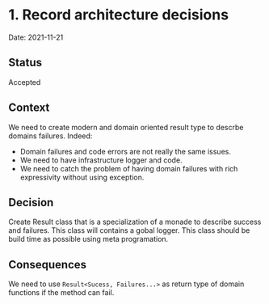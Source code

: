 # 1. Record architecture decisions

Date: 2021-11-21

## Status

Accepted

## Context

We need to create modern and domain oriented result type to descrbe domains failures.
Indeed:

- Domain failures and code errors are not really the same issues.
- We need to have infrastructure logger and code.
- We need to catch the problem of having domain failures with rich expressivity without using exception.

## Decision

Create Result class that is a specialization of a monade to describe success and failures.
This class will contains a gobal logger.
This class should be build time as possible using meta programation.

## Consequences

We need to use `Result<Sucess, Failures...>` as return type of domain functions if the method can fail.
